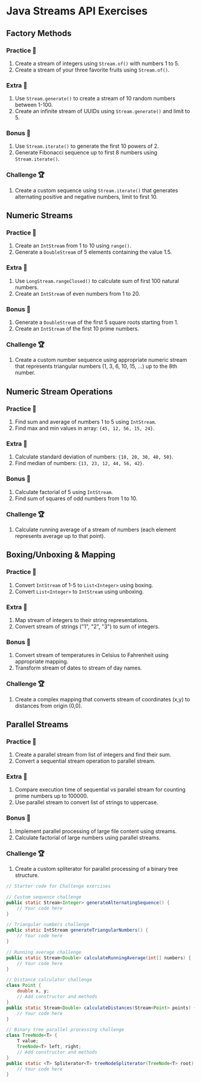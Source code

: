 # Java Streams API Exercises

## Factory Methods

### Practice 🌱
1. Create a stream of integers using `Stream.of()` with numbers 1 to 5.
2. Create a stream of your three favorite fruits using `Stream.of()`.

### Extra 🌟
1. Use `Stream.generate()` to create a stream of 10 random numbers between 1-100.
2. Create an infinite stream of UUIDs using `Stream.generate()` and limit to 5.

### Bonus 💫
1. Use `Stream.iterate()` to generate the first 10 powers of 2.
2. Generate Fibonacci sequence up to first 8 numbers using `Stream.iterate()`.

### Challenge 🏆
1. Create a custom sequence using `Stream.iterate()` that generates alternating positive and negative numbers, limit to first 10.

## Numeric Streams

### Practice 🌱
1. Create an `IntStream` from 1 to 10 using `range()`.
2. Generate a `DoubleStream` of 5 elements containing the value 1.5.

### Extra 🌟
1. Use `LongStream.rangeClosed()` to calculate sum of first 100 natural numbers.
2. Create an `IntStream` of even numbers from 1 to 20.

### Bonus 💫
1. Generate a `DoubleStream` of the first 5 square roots starting from 1.
2. Create an `IntStream` of the first 10 prime numbers.

### Challenge 🏆
1. Create a custom number sequence using appropriate numeric stream that represents triangular numbers (1, 3, 6, 10, 15, ...) up to the 8th number.

## Numeric Stream Operations

### Practice 🌱
1. Find sum and average of numbers 1 to 5 using `IntStream`.
2. Find max and min values in array: `{45, 12, 56, 15, 24}`.

### Extra 🌟
1. Calculate standard deviation of numbers: `{10, 20, 30, 40, 50}`.
2. Find median of numbers: `{13, 23, 12, 44, 56, 42}`.

### Bonus 💫
1. Calculate factorial of 5 using `IntStream`.
2. Find sum of squares of odd numbers from 1 to 10.

### Challenge 🏆
1. Calculate running average of a stream of numbers (each element represents average up to that point).

## Boxing/Unboxing & Mapping

### Practice 🌱
1. Convert `IntStream` of 1-5 to `List<Integer>` using boxing.
2. Convert `List<Integer>` to `IntStream` using unboxing.

### Extra 🌟
1. Map stream of integers to their string representations.
2. Convert stream of strings ("1", "2", "3") to sum of integers.

### Bonus 💫
1. Convert stream of temperatures in Celsius to Fahrenheit using appropriate mapping.
2. Transform stream of dates to stream of day names.

### Challenge 🏆
1. Create a complex mapping that converts stream of coordinates (x,y) to distances from origin (0,0).

## Parallel Streams

### Practice 🌱
1. Create a parallel stream from list of integers and find their sum.
2. Convert a sequential stream operation to parallel stream.

### Extra 🌟
1. Compare execution time of sequential vs parallel stream for counting prime numbers up to 100000.
2. Use parallel stream to convert list of strings to uppercase.

### Bonus 💫
1. Implement parallel processing of large file content using streams.
2. Calculate factorial of large numbers using parallel streams.

### Challenge 🏆
1. Create a custom spliterator for parallel processing of a binary tree structure.

```java
// Starter code for Challenge exercises

// Custom sequence challenge
public static Stream<Integer> generateAlternatingSequence() {
    // Your code here
}

// Triangular numbers challenge
public static IntStream generateTriangularNumbers() {
    // Your code here
}

// Running average challenge
public static Stream<Double> calculateRunningAverage(int[] numbers) {
    // Your code here
}

// Distance calculator challenge
class Point {
    double x, y;
    // Add constructor and methods
}
public static Stream<Double> calculateDistances(Stream<Point> points) {
    // Your code here
}

// Binary tree parallel processing challenge
class TreeNode<T> {
    T value;
    TreeNode<T> left, right;
    // Add constructor and methods
}
public static <T> Spliterator<T> treeNodeSpliterator(TreeNode<T> root) {
    // Your code here
}
```

